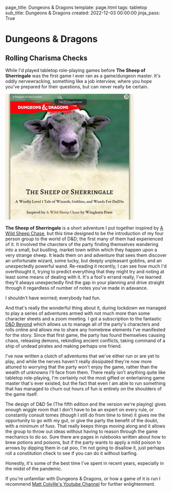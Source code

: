 page_title: Dungeons & Dragons
template: page.html
tags: tabletop
sub_title: Dungeons & Dragons
created: 2022-12-03 00:00:00
jinja_pass: True


# Dungeons &amp; Dragons
## Rolling Charisma Checks

While I'd played tabletop role-playing games before **The Sheep of Sherringale** was the first game I ever ran as a game/dungeon master.
It's oddly nervewracking, something like a job interview, where you hope you've prepared for their questions, but can never really be certain.

![The Sheep of Sherringale][sheep]

**The Sheep of Sherringale** is a short adventure I put together inspired by [A Wild Sheep Chase](https://winghornpress.com/adventures/a-wild-sheep-chase/),
but this time designed to be the introduction of my four person group to the world of D&amp;D; the first many of them had experienced of it.
It involved the charcters of the party finding themselves wandering into a small, but bustling, market town within which they happen upon a very
strange sheep. It leads them on and adventure that sees them discover an unfortunate wizard, some lucky, but deeply unpleasant goblins,
and an unexpectedly powerful wand. Re-reading it recently, I can see how much I'd overthought it, trying to predict everything that they might
try and noting at least some means of dealing with it. It's a fool's errand really, I've learned they'll always unexpectedly find the gap in
your planning and drive straight through it regardless of number of notes you've made in adavance.

I shouldn't have worried; everybody had fun.

And that's really the wonderful thing about it, during lockdown we managed to play a series of adventures armed with not much more than some character
sheets and a zoom meeting. I got a subscription to the fantastic [D&D Beyond](https://www.dndbeyond.com/) which allows us to manage all of the party's
characters and rolls online and allows me to share any homebrew elements I've manifested for the story. Since that first game, the party has found themselves
causing chaos, releasing demons, rekindling ancient conflicts, taking command of a ship of undead pirates and making perhaps one friend.

I've now written a clutch of adventures that we've either run or are yet to play, and while the nerves haven't really dissipated they're now more attuned to worrying that
the party won't enjoy the game, rather than the wealth of unknowns I'll face from them. There really isn't anything quite like tabletop role-playing, I'm certainly not
the most gifted or entertaining game master that's ever existed, but the fact that even I am able to run something that has managed to churn out hours of fun is
entirely on the shoulders of the game itself.

The design of D&D 5e (The fifth edition and the version we're playing) gives enough wiggle room that I don't have to
be an expert on every rule, or constantly consult tomes (though I still do from time to time) it gives me the opportunity to go with my gut, or give the party the
benefit of the doubt, with a minimum of fuss.  That really keeps things moving along and it allows the group to throw out ideas without having to reason
through the game mechanics to do so. Sure there are pages in rulebooks written about how to brew potions and poisons, but if the party wants to apply a mild poison to
arrows by dipping them in cat poo, I'm not going to disallow it, just perhaps roll a constitution check to see if you can do it without barfing.

Honestly, it's some of the best time I've spent in recent years, especially in the midst of the pandemic.

If you're unfamiliar with Dungeons &amp; Dragons, or how a game of it is run I recommend [Matt Colville's Youtube Channel](https://www.youtube.com/watch?v=e-YZvLUXcR8&ab_channel=MatthewColville)
for further enlightenment.

[sheep]: /resources/img/pages/sheep.jpg "The Sheep Of Sherringale Adventure"

